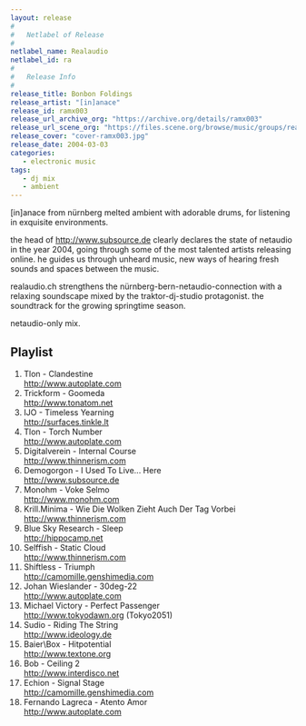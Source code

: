 ```yaml
---
layout: release
#
#   Netlabel of Release
#
netlabel_name: Realaudio
netlabel_id: ra
#
#   Release Info
#
release_title: Bonbon Foldings
release_artist: "[in]anace"
release_id: ramx003
release_url_archive_org: "https://archive.org/details/ramx003"
release_url_scene_org: "https://files.scene.org/browse/music/groups/realaudio/"
release_cover: "cover-ramx003.jpg"
release_date: 2004-03-03
categories:
   - electronic music
tags:
   - dj mix
   - ambient
---
```

[in]anace from nürnberg melted ambient with adorable drums, for listening in exquisite environments.

the head of <http://www.subsource.de> clearly declares the state of netaudio in the year 2004, going through some of the most talented artists releasing online. he guides us through unheard music, new ways of hearing fresh sounds and spaces between the music.

realaudio.ch strengthens the nürnberg-bern-netaudio-connection with a relaxing soundscape mixed by the traktor-dj-studio protagonist. the soundtrack for the growing springtime season.

netaudio-only mix.



## Playlist

01. Tlon - Clandestine  
http://www.autoplate.com
02. Trickform - Goomeda  
http://www.tonatom.net
03. IJO - Timeless Yearning  
http://surfaces.tinkle.lt
04. Tlon - Torch Number  
http://www.autoplate.com
05. Digitalverein - Internal Course  
http://www.thinnerism.com
06. Demogorgon - I Used To Live... Here  
http://www.subsource.de
07. Monohm - Voke Selmo  
http://www.monohm.com
08. Krill.Minima - Wie Die Wolken Zieht Auch Der Tag Vorbei  
http://www.thinnerism.com
09. Blue Sky Research - Sleep  
http://hippocamp.net
10. Selffish - Static Cloud  
http://www.thinnerism.com
11. Shiftless - Triumph  
http://camomille.genshimedia.com
12. Johan Wieslander - 30deg-22  
http://www.autoplate.com
13. Michael Victory - Perfect Passenger  
http://www.tokyodawn.org (Tokyo2051)
14. Sudio - Riding The String  
http://www.ideology.de
15. Baier\Box - Hitpotential  
http://www.textone.org
16. Bob - Ceiling 2  
http://www.interdisco.net
17. Echion - Signal Stage  
http://camomille.genshimedia.com
18. Fernando Lagreca - Atento Amor  
http://www.autoplate.com